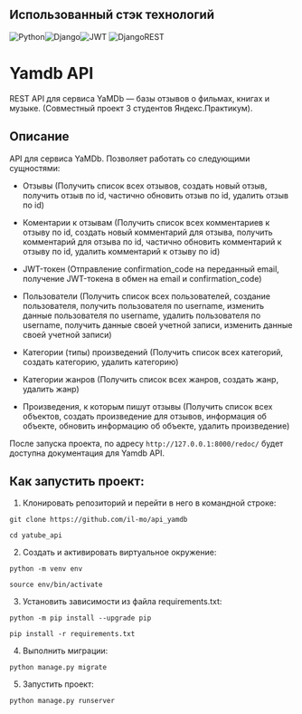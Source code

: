 ## Использованный стэк технологий
![Python](https://img.shields.io/badge/python-3670A0?style=for-the-badge&logo=python&logoColor=ffdd54)![Django](https://img.shields.io/badge/django-%23092E20.svg?style=for-the-badge&logo=django&logoColor=white)![JWT](https://img.shields.io/badge/JWT-black?style=for-the-badge&logo=JSON%20web%20tokens)
![DjangoREST](https://img.shields.io/badge/DJANGO-REST-ff1709?style=for-the-badge&logo=django&logoColor=white&color=ff1709&labelColor=gray)


# Yamdb API

REST API для сервиса YaMDb — базы отзывов о фильмах, книгах и музыке. (Совместный проект 3 студентов Яндекс.Практикум). 




## Описание

API для сервиса YaMDb. Позволяет работать со следующими сущностями:

* Отзывы (Получить список всех отзывов, создать новый отзыв, получить отзыв по id, частично обновить отзыв по id, удалить отзыв по id)

* Коментарии к отзывам (Получить список всех комментариев к отзыву по id, создать новый комментарий для отзыва, получить комментарий для отзыва по id, частично обновить комментарий к отзыву по id, удалить комментарий к отзыву по id)

* JWT-токен (Отправление confirmation_code на переданный email, получение JWT-токена в обмен на email и confirmation_code)

* Пользователи (Получить список всех пользователей, создание пользователя, получить пользователя по username, изменить данные пользователя по username, удалить пользователя по username, получить данные своей учетной записи, изменить данные своей учетной записи)

* Категории (типы) произведений (Получить список всех категорий, создать категорию, удалить категорию)

* Категории жанров (Получить список всех жанров, создать жанр, удалить жанр)

* Произведения, к которым пишут отзывы (Получить список всех объектов, создать произведение для отзывов, информация об объекте, обновить информацию об объекте, удалить произведение)

После запуска проекта, по адресу `http://127.0.0.1:8000/redoc/` будет доступна документация для Yamdb API.

## Как запустить проект:

1. Клонировать репозиторий и перейти в него в командной строке:

```
git clone https://github.com/il-mo/api_yamdb
```

```
cd yatube_api
```

2. Cоздать и активировать виртуальное окружение:

```
python -m venv env
```

```
source env/bin/activate
```

3. Установить зависимости из файла requirements.txt:

```
python -m pip install --upgrade pip
```

```
pip install -r requirements.txt
```

4. Выполнить миграции:

```
python manage.py migrate
```

5. Запустить проект:

```
python manage.py runserver
```
